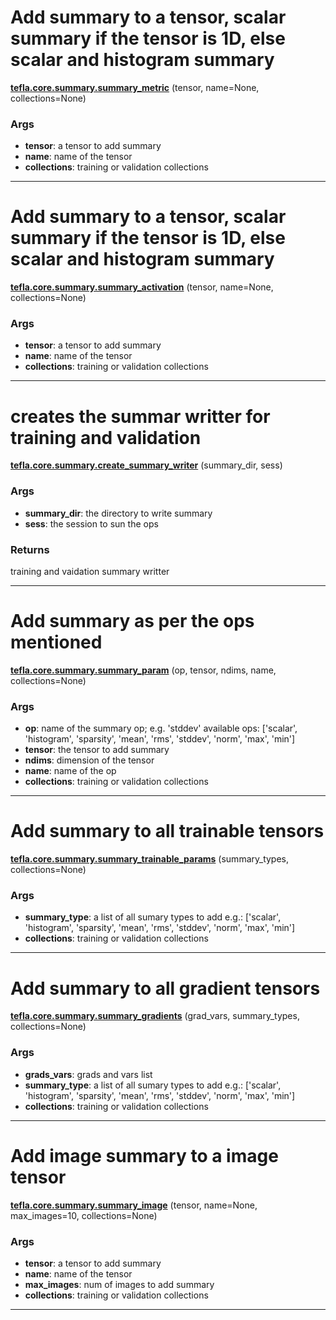 # Add summary to a tensor, scalar summary if the tensor is 1D, else scalar and histogram summary

<span class="extra_h1"><span style="color:black;"><a href=https://github.com/n3011/tefla/blob/master/tefla/core/summary.py#L19 target="_blank"><b>tefla.core.summary.summary_metric</b></a></span>  (tensor,  name=None,  collections=None)</span>

<h3>Args</h3>


 - **tensor**: a tensor to add summary
 - **name**: name of the tensor
 - **collections**: training or validation collections

 ---------- 

# Add summary to a tensor, scalar summary if the tensor is 1D, else  scalar and histogram summary

<span class="extra_h1"><span style="color:black;"><a href=https://github.com/n3011/tefla/blob/master/tefla/core/summary.py#L37 target="_blank"><b>tefla.core.summary.summary_activation</b></a></span>  (tensor,  name=None,  collections=None)</span>

<h3>Args</h3>


 - **tensor**: a tensor to add summary
 - **name**: name of the tensor
 - **collections**: training or validation collections

 ---------- 

# creates the summar writter for training and validation

<span class="extra_h1"><span style="color:black;"><a href=https://github.com/n3011/tefla/blob/master/tefla/core/summary.py#L56 target="_blank"><b>tefla.core.summary.create_summary_writer</b></a></span>  (summary_dir,  sess)</span>

<h3>Args</h3>


 - **summary_dir**: the directory to write summary
 - **sess**: the session to sun the ops

<h3>Returns</h3>


training and vaidation summary writter

 ---------- 

# Add summary as per the ops mentioned

<span class="extra_h1"><span style="color:black;"><a href=https://github.com/n3011/tefla/blob/master/tefla/core/summary.py#L78 target="_blank"><b>tefla.core.summary.summary_param</b></a></span>  (op,  tensor,  ndims,  name,  collections=None)</span>

<h3>Args</h3>


 - **op**: name of the summary op; e.g. 'stddev'
available ops: ['scalar', 'histogram', 'sparsity', 'mean', 'rms', 'stddev', 'norm', 'max', 'min']
 - **tensor**: the tensor to add summary
 - **ndims**: dimension of the tensor
 - **name**: name of the op
 - **collections**: training or validation collections

 ---------- 

# Add summary to all trainable tensors

<span class="extra_h1"><span style="color:black;"><a href=https://github.com/n3011/tefla/blob/master/tefla/core/summary.py#L103 target="_blank"><b>tefla.core.summary.summary_trainable_params</b></a></span>  (summary_types,  collections=None)</span>

<h3>Args</h3>


 - **summary_type**: a list of all sumary types to add
e.g.: ['scalar', 'histogram', 'sparsity', 'mean', 'rms', 'stddev', 'norm', 'max', 'min']
 - **collections**: training or validation collections

 ---------- 

# Add summary to all gradient tensors

<span class="extra_h1"><span style="color:black;"><a href=https://github.com/n3011/tefla/blob/master/tefla/core/summary.py#L121 target="_blank"><b>tefla.core.summary.summary_gradients</b></a></span>  (grad_vars,  summary_types,  collections=None)</span>

<h3>Args</h3>


 - **grads_vars**: grads and vars list
 - **summary_type**: a list of all sumary types to add
e.g.: ['scalar', 'histogram', 'sparsity', 'mean', 'rms', 'stddev', 'norm', 'max', 'min']
 - **collections**: training or validation collections

 ---------- 

# Add image summary to a image tensor

<span class="extra_h1"><span style="color:black;"><a href=https://github.com/n3011/tefla/blob/master/tefla/core/summary.py#L142 target="_blank"><b>tefla.core.summary.summary_image</b></a></span>  (tensor,  name=None,  max_images=10,  collections=None)</span>

<h3>Args</h3>


 - **tensor**: a tensor to add summary
 - **name**: name of the tensor
 - **max_images**: num of images to add summary
 - **collections**: training or validation collections

 ---------- 

